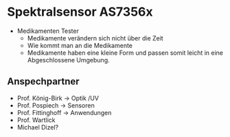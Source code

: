 # Spektralsensor AS7356x

- Medikamenten Tester
  - Medikamente verändern sich nicht über die Zeit
  - Wie kommt man an die Medikamente
  - Medikamente haben eine kleine Form und passen somit leicht in eine Abgeschlossene Umgebung.

## Anspechpartner

- Prof. König-Birk -> Optik /UV
- Prof. Pospiech -> Sensoren
- Prof. Fittinghoff -> Anwendungen
- Prof. Wartlick
- Michael Dizel?
